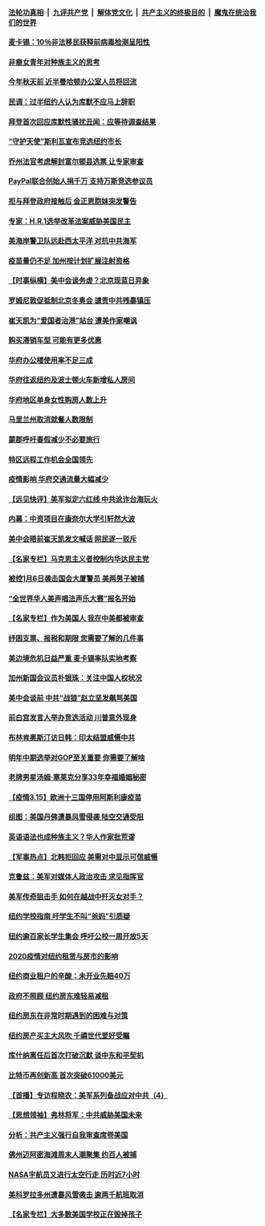 ####  [法轮功真相](../../../../basic/blob/master/README.md?t=03161601) &nbsp;|&nbsp; [九评共产党](../../../../9ping.md/blob/master/README.md?t=03161601) &nbsp;|&nbsp; [解体党文化](../../../../jtdwh.md/blob/master/README.md?t=03161601)  &nbsp;|&nbsp; [共产主义的终极目的](../../../../gczydzjmd.md/blob/master/README.md?t=03161601) &nbsp;|&nbsp; [魔鬼在统治我们的世界](../../../../mgztzwmdsj.md/blob/master/README.md?t=03161601) 

#### [麦卡锡：10％非法移民获释前病毒检测呈阳性](../pages/nsc412/n12814214.md?t=03161601) 

#### [非裔女青年对种族主义的思考](../pages/nsc412/n12813962.md?t=03161601) 

#### [今年秋天前 近半曼哈顿办公室人员将回流](../pages/nsc412/n12813970.md?t=03161601) 

#### [民调：过半纽约人认为库默不应马上辞职](../pages/nsc412/n12813977.md?t=03161601) 

#### [拜登首次回应库默性骚扰丑闻：应等待调查结果](../pages/nsc412/n12813909.md?t=03161601) 

#### [“守护天使”斯利瓦宣布竞选纽约市长](../pages/nsc412/n12813904.md?t=03161601) 

#### [乔州法官考虑解封富尔顿县选票 让专家审查](../pages/nsc412/n12813842.md?t=03161601) 

#### [PayPal联合创始人捐千万 支持万斯竞选参议员](../pages/nsc412/n12813706.md?t=03161601) 

#### [拒与拜登政府接触后 金正恩胞妹突发警告](../pages/nsc412/n12813680.md?t=03161601) 

#### [专家：H.R.1选举改革法案威胁美国民主](../pages/nsc412/n12813623.md?t=03161601) 

#### [美海岸警卫队远赴西太平洋 对抗中共海军](../pages/nsc412/n12813464.md?t=03161601) 

#### [疫苗量仍不足 加州按计划扩展注射资格](../pages/nsc412/n12813667.md?t=03161601) 

#### [【时事纵横】美中会谈务虚？北京现蓝日异象](../pages/nsc412/n12813443.md?t=03161601) 

#### [罗姆尼敦促抵制北京冬奥会 谴责中共残暴镇压](../pages/nsc412/n12813299.md?t=03161601) 

#### [崔天凯为“爱国者治港”站台 遭美作家嘲讽](../pages/nsc412/n12813436.md?t=03161601) 

#### [购买滞销车型 可能有更多优惠](../pages/nsc412/n12809719.md?t=03161601) 

#### [华府办公楼使用率不足三成](../pages/nsc412/n12809682.md?t=03161601) 

#### [华府往返纽约及波士顿火车新增私人房间](../pages/nsc412/n12809673.md?t=03161601) 

#### [华府地区单身女性购房人数上升](../pages/nsc412/n12809692.md?t=03161601) 

#### [马里兰州取消就餐人数限制](../pages/nsc412/n12809668.md?t=03161601) 

#### [蒙郡呼吁春假减少不必要旅行](../pages/nsc412/n12809654.md?t=03161601) 

#### [特区远程工作机会全国领先](../pages/nsc412/n12809645.md?t=03161601) 

#### [疫情影响 华府交通流量大幅减少](../pages/nsc412/n12809639.md?t=03161601) 

#### [【远见快评】美军拟定六红线 中共讹诈台海玩火](../pages/nsc412/n12813463.md?t=03161601) 

#### [内幕：中资项目在康奈尔大学引轩然大波](../pages/nsc412/n12813486.md?t=03161601) 

#### [美中会晤前崔天凯发文喊话 网民逐一驳斥](../pages/nsc412/n12813266.md?t=03161601) 

#### [【名家专栏】马克思主义者控制内华达民主党](../pages/nsc412/n12812472.md?t=03161601) 

#### [被控1月6日袭击国会大厦警员 美两男子被捕](../pages/nsc412/n12813249.md?t=03161601) 

#### [“全世界华人美声唱法声乐大赛”报名开始](../pages/nsc412/n12813222.md?t=03161601) 

#### [【名家专栏】作为美国人 我在中美都被审查](../pages/nsc412/n12812527.md?t=03161601) 

#### [纾困支票、报税和期限 您需要了解的几件事](../pages/nsc412/n12812864.md?t=03161601) 

#### [美边境危机日益严重 麦卡锡率队实地考察](../pages/nsc412/n12813037.md?t=03161601) 

#### [加州新国会议员朴银珠：关注中国人权状况](../pages/nsc412/n12811443.md?t=03161601) 

#### [美中会谈前 中共“战狼”赵立坚发飙骂美国](../pages/nsc412/n12812678.md?t=03161601) 

#### [前白宫发言人举办竞选活动 川普意外现身](../pages/nsc412/n12812854.md?t=03161601) 

#### [布林肯奥斯汀访日韩：印太结盟威慑中共](../pages/nsc412/n12812701.md?t=03161601) 

#### [明年中期选举对GOP至关重要 你需要了解啥](../pages/nsc412/n12812644.md?t=03161601) 

#### [老牌男星汤姆‧塞莱克分享33年幸福婚姻秘密](../pages/nsc412/n12812419.md?t=03161601) 

#### [【疫情3.15】欧洲十三国停用阿斯利康疫苗](../pages/nsc412/n12812063.md?t=03161601) 

#### [组图：美国丹佛遭暴风雪侵袭 陆空交通受阻](../pages/nsc412/n12812068.md?t=03161601) 

#### [英语语法也成种族主义？华人作家批荒谬](../pages/nsc412/n12811293.md?t=03161601) 

#### [【军事热点】北韩拒回应 美需对中显示可信威慑](../pages/nsc412/n12811732.md?t=03161601) 

#### [克鲁兹：美军对媒体人政治攻击 求见指挥官](../pages/nsc412/n12811942.md?t=03161601) 

#### [美军传奇狙击手 如何在越战中歼灭女对手？](../pages/nsc412/n12812087.md?t=03161601) 

#### [纽约学校指南 吁学生不叫“爸妈”引质疑](../pages/nsc412/n12811295.md?t=03161601) 

#### [纽约逾百家长学生集会  呼吁公校一周开放5天](../pages/nsc412/n12809879.md?t=03161601) 

#### [2020疫情对纽约租赁与房市的影响](../pages/nsc412/n12811567.md?t=03161601) 

#### [纽约商业租户的辛酸：未开业先赔40万](../pages/nsc412/n12811496.md?t=03161601) 

#### [政府不照顾  纽约房东难轻易减租](../pages/nsc412/n12811544.md?t=03161601) 

#### [纽约房东在非常时期遇到的困难与对策](../pages/nsc412/n12811551.md?t=03161601) 

#### [纽约房产买主大风吹  千禧世代爱好受瞩](../pages/nsc412/n12811560.md?t=03161601) 

#### [库什纳离任后首次打破沉默 谈中东和平契机](../pages/nsc412/n12811366.md?t=03161601) 

#### [比特币再创新高 首次突破61000美元](../pages/nsc412/n12811059.md?t=03161601) 

#### [【首播】专访程晓农：美军系列备战应对中共（4）](../pages/nsc412/n12810617.md?t=03161601) 

#### [【思想领袖】弗林将军：中共威胁美国未来](../pages/nsc412/n12807957.md?t=03161601) 

#### [分析：共产主义强行自我审查席卷美国](../pages/nsc412/n12805934.md?t=03161601) 

#### [佛州迈阿密海滩周末人潮聚集 约百人被捕](../pages/nsc412/n12811076.md?t=03161601) 

#### [NASA宇航员又进行太空行走 历时近7小时](../pages/nsc412/n12810934.md?t=03161601) 

#### [美科罗拉多州遭暴风雪袭击 逾两千航班取消](../pages/nsc412/n12810894.md?t=03161601) 

#### [【名家专栏】大多数美国学校正在毁掉孩子](../pages/nsc412/n12810394.md?t=03161601) 

